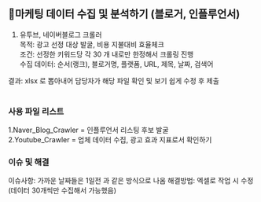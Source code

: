 ## 🦾마케팅 데이터 수집 및 분석하기 (블로거, 인플루언서)  

1. 유투브, 네이버블로그 크롤러 <br>
목적: 광고 선정 대상 발굴, 비용 지불대비 효율체크 <br>
조건: 선정한 키워드당 각 30 개 내로만 한정해서 크롤링 진행 <br>
수집 데이터: 순서(랭크), 블로거명, 플랫폼, URL, 제목, 날짜, 검색어 <br>

결과: xlsx 로 뽑아내어 담당자가 해당 파일 확인 및 보기 쉽게 수정 후 제출 <br>
<br>

### 사용 파일 리스트
1.Naver_Blog_Crawler = 인플루언서 리스팅 후보 발굴 <br>
2.Youtube_Crawler = 업체 데이터 수집, 광고 효과 지표로서 확인하기 <br>

### 이슈 및 해결 
이슈사항: 가까운 날짜들은 1일전 과 같은 방식으로 나옴
해결방법: 엑셀로 작업 시 수정 (데이터 30개씩만 수집해서 가능했음)
